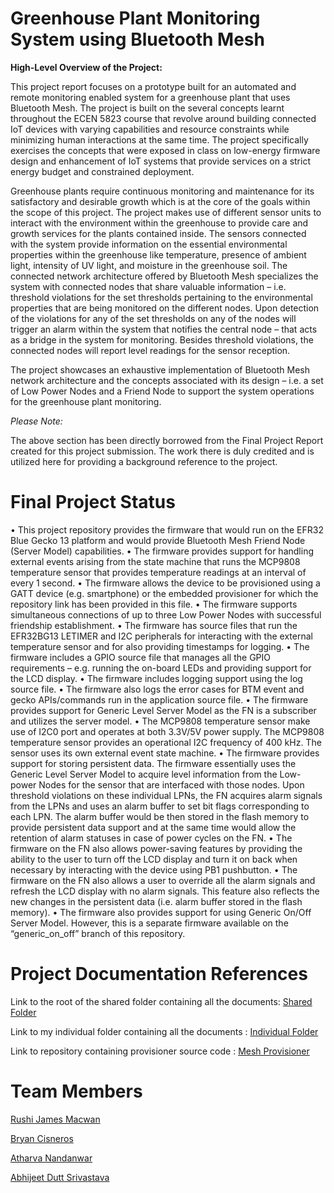 # Greenhouse Plant Monitoring System using Bluetooth Mesh

**High-Level Overview of the Project:**

This project report focuses on a prototype built for an automated and remote monitoring enabled system for a greenhouse plant that uses Bluetooth Mesh. The project is built on the several concepts learnt throughout the ECEN 5823 course that revolve around building connected IoT devices with varying capabilities and resource constraints while minimizing human interactions at the same time. The project specifically exercises the concepts that were exposed in class on low-energy firmware design and enhancement of IoT systems that provide services on a strict energy budget and constrained deployment.

Greenhouse plants require continuous monitoring and maintenance for its satisfactory and desirable growth which is at the core of the goals within the scope of this project. The project makes use of different sensor units to interact with the environment within the greenhouse to provide care and growth services for the plants contained inside. The sensors connected with the system provide information on the essential environmental properties within the greenhouse like temperature, presence of ambient light, intensity of UV light, and moisture in the greenhouse soil. The connected network architecture offered by Bluetooth Mesh specializes the system with connected nodes that share valuable information – i.e. threshold violations for the set thresholds pertaining to the environmental properties that are being monitored on the different nodes. Upon detection of the violations for any of the set thresholds on any of the nodes will trigger an alarm within the system that notifies the central node – that acts as a bridge in the system for monitoring. Besides threshold violations, the connected nodes will report level readings for the sensor reception.

The project showcases an exhaustive implementation of Bluetooth Mesh network architecture and the concepts associated with its design – i.e. a set of Low Power Nodes and a Friend Node to support the system operations for the greenhouse plant monitoring.

_Please Note:_

The above section has been directly borrowed from the Final Project Report created for this project submission. The work there is duly credited and is utilized here for providing a background reference to the project.

# Final Project Status

•	This project repository provides the firmware that would run on the EFR32 Blue Gecko 13 platform and would provide Bluetooth Mesh Friend Node (Server Model) capabilities.
•	The firmware provides support for handling external events arising from the state machine that runs the MCP9808 temperature sensor that provides temperature readings at an interval of every 1 second.
•	The firmware allows the device to be provisioned using a GATT device (e.g. smartphone) or the embedded provisioner for which the repository link has been provided in this file.
•	The firmware supports simultaneous connections of up to three Low Power Nodes with successful friendship establishment.
•	The firmware has source files that run the EFR32BG13 LETIMER and I2C peripherals for interacting with the external temperature sensor and for also providing timestamps for logging.
•	The firmware includes a GPIO source file that manages all the GPIO requirements – e.g. running the on-board LEDs and providing support for the LCD display.
•	The firmware includes logging support using the log source file.
•	The firmware also logs the error cases for BTM event and gecko APIs/commands run in the application source file.
•	The firmware provides support for Generic Level Server Model as the FN is a subscriber and utilizes the server model.
•	The MCP9808 temperature sensor make use of I2C0 port and operates at both 3.3V/5V power supply. The MCP9808 temperature sensor provides an operational I2C frequency of 400 kHz. The sensor uses its own external event state machine.
•	The firmware provides support for storing persistent data. The firmware essentially uses the Generic Level Server Model to acquire level information from the Low-power Nodes for the sensor that are interfaced with those nodes. Upon threshold violations on these individual LPNs, the FN acquires alarm signals from the LPNs and uses an alarm buffer to set bit flags corresponding to each LPN. The alarm buffer would be then stored in the flash memory to provide persistent data support and at the same time would allow the retention of alarm statuses in case of power cycles on the FN.
•	The firmware on the FN also allows power-saving features by providing the ability to the user to turn off the LCD display and turn it on back when necessary by interacting with the device using PB1 pushbutton.
•	The firmware on the FN also allows a user to override all the alarm signals and refresh the LCD display with no alarm signals. This feature also reflects the new changes in the persistent data (i.e. alarm buffer stored in the flash memory).
•	The firmware also provides support for using Generic On/Off Server Model. However, this is a separate firmware available on the “generic_on_off” branch of this repository.

# Project Documentation References

Link to the root of the shared folder containing all the documents: [Shared Folder](https://drive.google.com/drive/folders/1F-_n8RPkxCzO7q5ui7oLMy1UNxIx9kCD)

Link to my individual folder containing all the documents         : [Individual Folder](https://drive.google.com/drive/folders/1DK5CKNGkKNg4ECu0hMcLmtSz1u8stpVj)

Link to repository containing provisioner source code             : [Mesh Provisioner](https://github.com/CU-ECEN-5823/mesh-provisioner-MacRush7)

# Team Members

[Rushi James Macwan](https://github.com/CU-ECEN-5823/final-project-assignment-MacRush7)

[Bryan Cisneros](https://github.com/CU-ECEN-5823/final-project-assignment-bcis93)

[Atharva Nandanwar](https://github.com/CU-ECEN-5823/final-project-assignment-atharvanan1)

[Abhijeet Dutt Srivastava](https://github.com/CU-ECEN-5823/final-project-assignment-KaiserS0ze)

